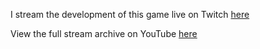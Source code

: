 I stream the development of this game live on Twitch [here](https://twitch.tv/minitbnn)

View the full stream archive on YouTube [here](https://www.youtube.com/playlist?list=PLheN9_Dv6WilqR9orG8JHSQKTKs2EJbZa)
